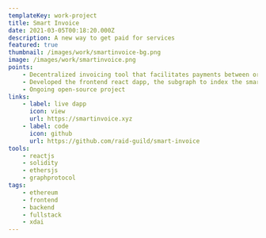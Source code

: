 ```yaml
---
templateKey: work-project
title: Smart Invoice
date: 2021-03-05T00:18:20.000Z
description: A new way to get paid for services
featured: true
thumbnail: /images/work/smartinvoice-bg.png
image: /images/work/smartinvoice.png
points:
    - Decentralized invoicing tool that facilitates payments between organizations or Clients, and freelancers or Providers
    - Developed the frontend react dapp, the subgraph to index the smart-contracts, as well as the smart contracts with 100% unit test coverage.
    - Ongoing open-source project
links:
    - label: live dapp
      icon: view
      url: https://smartinvoice.xyz
    - label: code
      icon: github
      url: https://github.com/raid-guild/smart-invoice
tools:
    - reactjs
    - solidity
    - ethersjs
    - graphprotocol
tags:
    - ethereum
    - frontend
    - backend
    - fullstack
    - xdai
---
```

